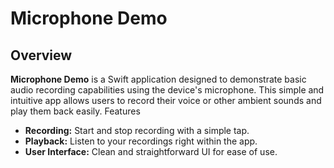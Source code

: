 # Microphone Demo
## Overview

<strong>Microphone Demo</strong> is a Swift application designed to demonstrate basic audio recording capabilities using the device's microphone. This simple and intuitive app allows users to record their voice or other ambient sounds and play them back easily.
Features

<ul>
  <li><strong>Recording:</strong> Start and stop recording with a simple tap.</li>
  <li><strong>Playback:</strong> Listen to your recordings right within the app.</li>
  <li><strong>User Interface:</strong> Clean and straightforward UI for ease of use.</li>
</ul>
